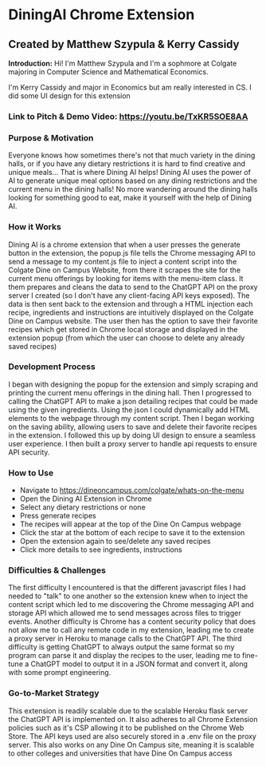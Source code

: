 # DiningAI Chrome Extension
## Created by Matthew Szypula & Kerry Cassidy

**Introduction:** Hi! I'm Matthew Szypula and I'm a sophmore at Colgate majoring in Computer Science and Mathematical Economics. 

I'm Kerry Cassidy and major in Economics but am really interested in CS. I did some UI design for this extension

### Link to Pitch & Demo Video: https://youtu.be/TxKR5SOE8AA

### Purpose & Motivation
Everyone knows how sometimes there's not that much variety in the dining halls, or if you have any dietary restrictions it is hard to find creative and unique meals... That is where Dining AI helps! Dining AI uses the power of AI to generate unique meal options based on any dining restrictions and the current menu in the dining halls! No more wandering around the dining halls looking for something good to eat, make it yourself with the help of Dining AI. 

### How it Works
Dining AI is a chrome extension that when a user presses the generate button in the extension, the popup.js file tells the Chrome messaging API to send a message to my content.js file to inject a content script into the Colgate Dine on Campus Website, from there it scrapes the site for the current menu offerings by looking for items with the menu-item class. It them prepares and cleans the data to send to the ChatGPT API on the proxy server I created (so I don't have any client-facing API keys exposed). The data is then sent back to the extension and through a HTML injection each recipe, ingredients and instructions are intuitively displayed on the Colgate Dine on Campus website. The user then has the option to save their favorite recipes which get stored in Chrome local storage and displayed in the extension popup (from which the user can choose to delete any already saved recipes)

### Development Process
I began with designing the popup for the extension and simply scraping and printing the current menu offerings in the dining hall. Then I progressed to calling the ChatGPT API to make a json detailing recipes that could be made using the given ingredients. Using the json I could dynamically add HTML elements to the webpage through my content script. Then I began working on the saving ability, allowing users to save and delete their favorite recipes in the extension. I followed this up by doing UI design to ensure a seamless user experience. I then built a proxy server to handle api requests to ensure API security.

### How to Use
- Navigate to https://dineoncampus.com/colgate/whats-on-the-menu
- Open the Dining AI Extension in Chrome
- Select any dietary restrictions or none
- Press generate recipes
- The recipes will appear at the top of the Dine On Campus webpage
- Click the star at the bottom of each recipe to save it to the extension
- Open the extension again to see/delete any saved recipes
- Click more details to see ingredients, instructions

### Difficulties & Challenges
The first difficulty I encountered is that the different javascript files I had needed to "talk" to one another so the extension knew when to inject the content script which led to me discovering the Chrome messaging API and storage API which allowed me to send messages across files to trigger events. Another difficulty is Chrome has a content security policy that does not allow me to call any remote code in my extension, leading me to create a proxy server in Heroku to manage calls to the ChatGPT API. The third difficulty is getting ChatGPT to always output the same format so my program can parse it and display the recipes to the user, leading me to fine-tune a ChatGPT model to output it in a JSON format and convert it, along with some prompt engineering. 

### Go-to-Market Strategy
This extension is readily scalable due to the scalable Heroku flask server the ChatGPT API is implemented on. It also adheres to all Chrome Extension policies such as it's CSP allowing it to be published on the Chrome Web Store. The API keys used are also securely stored in a .env file on the proxy server. This also works on any Dine On Campus site, meaning it is scalable to other colleges and universities that have Dine On Campus access





